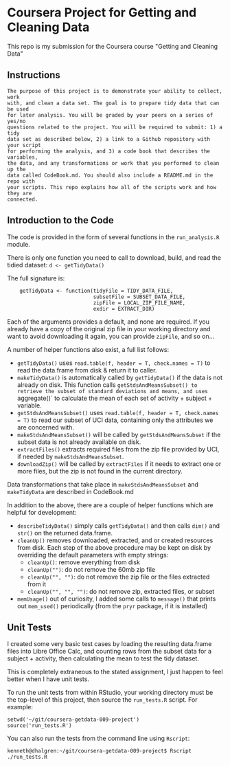 
# Coursera Project for Getting and Cleaning Data

This repo is my submission for the Coursera course "Getting and Cleaning Data"

## Instructions

    The purpose of this project is to demonstrate your ability to collect, work
    with, and clean a data set. The goal is to prepare tidy data that can be used
    for later analysis. You will be graded by your peers on a series of yes/no
    questions related to the project. You will be required to submit: 1) a tidy
    data set as described below, 2) a link to a Github repository with your script
    for performing the analysis, and 3) a code book that describes the variables,
    the data, and any transformations or work that you performed to clean up the
    data called CodeBook.md. You should also include a README.md in the repo with
    your scripts. This repo explains how all of the scripts work and how they are
    connected.

## Introduction to the Code

The code is provided in the form of several functions in the `run_analysis.R` module.

There is only one function you need to call to download, build, and read the
tidied dataset: `d <- getTidyData()`

The full signature is:

```
    getTidyData <- function(tidyFile = TIDY_DATA_FILE,
                            subsetFile = SUBSET_DATA_FILE,
                            zipFile = LOCAL_ZIP_FILE_NAME,
                            exdir = EXTRACT_DIR)
```

Each of the arguments provides a default, and none are required.  If you
already have a copy of the original zip file in your working directory and
want to avoid downloading it again, you can provide `zipFile`, and so on...

A number of helper functions also exist, a full list follows:

* `getTidyData()` uses `read.table(f, header = T, check.names = T)` to read the data.frame from disk & return it to caller.
* `makeTidyData()` is automatically called by `getTidyData()` if the data is not already on disk.  This function calls `getStdsAndMeansSubset() to retrieve the subset of standard deviations and means, and uses `aggregate()` to calculate the mean of each set of activity + subject + variable.
* `getStdsAndMeansSubset()` uses `read.table(f, header = T, check.names = T)` to read our subset of UCI data, containing only the attributes we are concerned with.
* `makeStdsAndMeansSubset()` will be called by `getStdsAndMeansSubset` if the subset data is not already available on disk.
* `extractFiles()` extracts required files from the zip file provided by UCI, if needed by `makeStdsAndMeansSubset`.
* `downloadZip()` will be called by `extractFiles` if it needs to extract one or more files, but the zip is not found in the current directory.

Data transformations that take place in `makeStdsAndMeansSubset` and
`makeTidyData` are described in CodeBook.md

In addition to the above, there are a couple of helper functions which are
helpful for development:

* `describeTidyData()` simply calls `getTidyData()` and then calls `dim()` and `str()` on the returned data.frame.
* `cleanUp()` removes downloaded, extracted, and or created resources from disk.  Each step of the above procedure may be kept on disk by overriding the default parameters with empty strings:
    * `cleanUp()`: remove everything from disk
    * `cleanUp("")`: do not remove the 60mb zip file
    * `cleanUp("", "")`: do not remove the zip file or the files extracted from it
    * `cleanUp("", "", "")`: do not remove zip, extracted files, or subset
* `memUsage()` out of curiosity, I added some calls to `message()` that prints out `mem_used()` periodically (from the `pryr` package, if it is installed)

## Unit Tests

I created some very basic test cases by loading the resulting data.frame files
into Libre Office Calc, and counting rows from the subset data for a subject +
activity, then calculating the mean to test the tidy dataset.

This is completely extraneous to the stated assignment, I just happen to feel
better when I have unit tests.

To run the unit tests from within RStudio, your working directory must be the
top-level of this project, then source the `run_tests.R` script.  For example:

```
setwd('~/git/coursera-getdata-009-project')
source('run_tests.R')
```

You can also run the tests from the command line using `Rscript`:

```
kenneth@dhalgren:~/git/coursera-getdata-009-project$ Rscript ./run_tests.R
```
